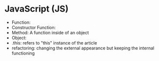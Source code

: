 # JavaScript (JS)

- Function:
- Constructor Function:
- Method:  A function inside of an object
- Object:  
- .this:  refers to "this" instance of the article
- refactoring:  changing the external appearance but keeping the internal functioning

<br>

